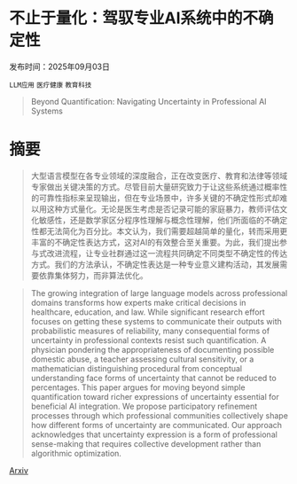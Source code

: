 # 不止于量化：驾驭专业AI系统中的不确定性

发布时间：2025年09月03日

`LLM应用` `医疗健康` `教育科技`

> Beyond Quantification: Navigating Uncertainty in Professional AI Systems

# 摘要

> 大型语言模型在各专业领域的深度融合，正在改变医疗、教育和法律等领域专家做出关键决策的方式。尽管目前大量研究致力于让这些系统通过概率性的可靠性指标来呈现输出，但在专业场景中，许多关键的不确定性形式却难以用这种方式量化。无论是医生考虑是否记录可能的家庭暴力，教师评估文化敏感性，还是数学家区分程序性理解与概念性理解，他们所面临的不确定性都无法简化为百分比。本文认为，我们需要超越简单的量化，转而采用更丰富的不确定性表达方式，这对AI的有效整合至关重要。为此，我们提出参与式改进流程，让专业社群通过这一流程共同确定不同类型不确定性的传达方式。我们的方法承认，不确定性表达是一种专业意义建构活动，其发展需要依靠集体努力，而非算法优化。

> The growing integration of large language models across professional domains transforms how experts make critical decisions in healthcare, education, and law. While significant research effort focuses on getting these systems to communicate their outputs with probabilistic measures of reliability, many consequential forms of uncertainty in professional contexts resist such quantification. A physician pondering the appropriateness of documenting possible domestic abuse, a teacher assessing cultural sensitivity, or a mathematician distinguishing procedural from conceptual understanding face forms of uncertainty that cannot be reduced to percentages. This paper argues for moving beyond simple quantification toward richer expressions of uncertainty essential for beneficial AI integration. We propose participatory refinement processes through which professional communities collectively shape how different forms of uncertainty are communicated. Our approach acknowledges that uncertainty expression is a form of professional sense-making that requires collective development rather than algorithmic optimization.

[Arxiv](https://arxiv.org/abs/2509.03271)